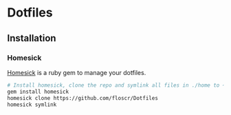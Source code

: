 Dotfiles
========

## Installation

### Homesick

[Homesick] is a ruby gem to manage your dotfiles.
```bash
# Install homesick, clone the repo and symlink all files in ./home to ~
gem install homesick
homesick clone https://github.com/floscr/Dotfiles
homesick symlink
```

[Homesick]: https://github.com/technicalpickles/homesick
